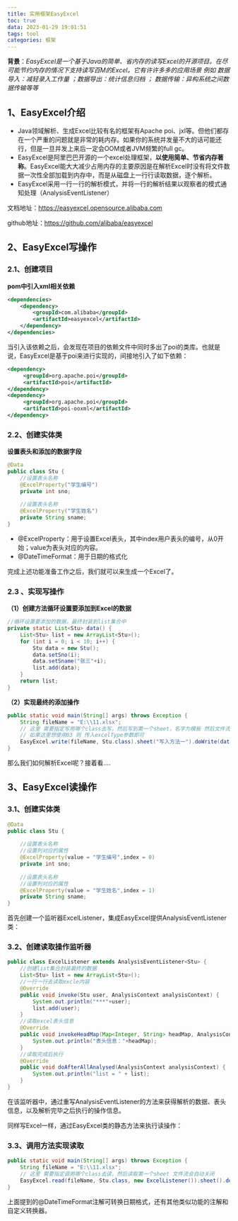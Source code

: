 ```yaml
---
title: 实用框架EasyExcel
toc: true
data: 2023-01-29 19:01:51
tags: tool
categories: 框架
---
```


**背景**：*EasyExcel是一个基于Java的简单、省内存的读写Excel的开源项目。在尽可能节约内存的情况下支持读写百M的Excel。它有许许多多的应用场景 例如 数据导入：减轻录入工作量 ；数据导出：统计信息归档 ； 数据传输：异构系统之间数据传输等等*<!--more-->

## 1、EasyExcel介绍

- Java领域解析、生成Excel比较有名的框架有Apache poi、jxl等。但他们都存在一个严重的问题就是非常的耗内存。如果你的系统并发量不大的话可能还行，但是一旦并发上来后一定会OOM或者JVM频繁的full gc。
- EasyExcel是阿里巴巴开源的一个excel处理框架，**以使用简单、节省内存著称**。EasyExcel能大大减少占用内存的主要原因是在解析Excel时没有将文件数据一次性全部加载到内存中，而是从磁盘上一行行读取数据，逐个解析。
- EasyExcel采用一行一行的解析模式，并将一行的解析结果以观察者的模式通知处理（AnalysisEventListener）

文档地址：https://easyexcel.opensource.alibaba.com

github地址：https://github.com/alibaba/easyexcel



## 2、EasyExcel写操作

### 2.1、创建项目

**pom中引入xml相关依赖**

```xml
<dependencies>
    <dependency>
        <groupId>com.alibaba</groupId>
        <artifactId>easyexcel</artifactId>
    </dependency>
</dependencies>
```

当引入该依赖之后，会发现在项目的依赖文件中同时多出了poi的类库。也就是说，EasyExcel是基于poi来进行实现的，间接地引入了如下依赖：

```xml
<dependency>
     <groupId>org.apache.poi</groupId>
     <artifactId>poi</artifactId>
</dependency>
<dependency>
     <groupId>org.apache.poi</groupId>
     <artifactId>poi-ooxml</artifactId>
</dependency>
```



### 2.2、创建实体类 

**设置表头和添加的数据字段**

```java
@Data
public class Stu {
    //设置表头名称
    @ExcelProperty("学生编号")
    private int sno;
    
    //设置表头名称
    @ExcelProperty("学生姓名")
    private String sname;
}
```

-   @ExcelProperty：用于设置Excel表头，其中index用户表头的编号，从0开始；value为表头对应的内容。
-   @DateTimeFormat：用于日期的格式化

完成上述功能准备工作之后，我们就可以来生成一个Excel了。

### 2.3 、实现写操作

**（1）创建方法循环设置要添加到Excel的数据**

```java
//循环设置要添加的数据，最终封装到list集合中
private static List<Stu> data() {
    List<Stu> list = new ArrayList<Stu>();
    for (int i = 0; i < 10; i++) {
        Stu data = new Stu();
        data.setSno(i);
        data.setSname("张三"+i);
        list.add(data);
    }
    return list;
}
```

**（2）实现最终的添加操作**

```java
public static void main(String[] args) throws Exception {
    String fileName = "E:\\11.xlsx";
    // 这里 需要指定写用哪个class去写，然后写到第一个sheet，名字为模板 然后文件流会自动关闭
    // 如果这里想使用03 则 传入excelType参数即可
    EasyExcel.write(fileName, Stu.class).sheet("写入方法一").doWrite(data());
}
```

那么我们如何解析Excel呢？接着看....

## 3、EasyExcel读操作

### 3.1、创建实体类

```java
@Data
public class Stu {
    
    //设置表头名称
    //设置列对应的属性
    @ExcelProperty(value = "学生编号",index = 0)
    private int sno;
    
    //设置表头名称
    //设置列对应的属性
    @ExcelProperty(value = "学生姓名",index = 1)
    private String sname;
}
```

首先创建一个监听器ExcelListener，集成EasyExcel提供AnalysisEventListener类：

### 3.2、创建读取操作监听器

```java
public class ExcelListener extends AnalysisEventListener<Stu> {
    //创建list集合封装最终的数据
    List<Stu> list = new ArrayList<Stu>();
    //一行一行去读取excle内容
    @Override
    public void invoke(Stu user, AnalysisContext analysisContext) {
        System.out.println("***"+user);
        list.add(user);
    }
    //读取excel表头信息
    @Override
    public void invokeHeadMap(Map<Integer, String> headMap, AnalysisContext context) {
        System.out.println("表头信息："+headMap);
    }
    //读取完成后执行
    @Override
    public void doAfterAllAnalysed(AnalysisContext analysisContext) {
        System.out.println("list = " + list);
    }
}
```

在该监听器中，通过重写AnalysisEventListener的方法来获得解析的数据、表头信息，以及解析完毕之后执行的操作信息。

同样写Excel一样，通过EasyExcel类的静态方法来执行读操作：

### 3.3、调用方法实现读取 

```java
public static void main(String[] args) throws Exception {
    String fileName = "E:\\11.xlsx";
    // 这里 需要指定调用哪个class去读，然后读取第一个sheet 文件流会自动关闭
    EasyExcel.read(fileName, Stu.class, new ExcelListener()).sheet().doRead();
}
```

上面提到的@DateTimeFormat注解可转换日期格式，还有其他类似功能的注解和自定义转换器。
